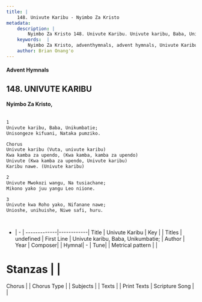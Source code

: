 ```yaml
---
title: |
    148. Univute Karibu - Nyimbo Za Kristo
metadata:
    description: |
        Nyimbo Za Kristo 148. Univute Karibu. Univute karibu, Baba, Unikumbatie;  Unisongeze kifuani, Nataka pumziko.    Chorus Univute karibu (Vuta, univute karibu)    Kwa kamba za upendo, (Kwa kamba, kamba za upendo)    Univute (Kwa kamba za upendo, Univute karibu)   Karibu nawe. (Univute karibu)  
    keywords:  |
        Nyimbo Za Kristo, adventhymnals, advent hymnals, Univute Karibu, Univute karibu, Baba, Unikumbatie; . 
    author: Brian Onang'o
---
```


#### Advent Hymnals
## 148. UNIVUTE KARIBU
####  Nyimbo Za Kristo,

```txt

1
Univute karibu, Baba, Unikumbatie; 
Unisongeze kifuani, Nataka pumziko.  

Chorus
Univute karibu (Vuta, univute karibu)   
Kwa kamba za upendo, (Kwa kamba, kamba za upendo)   
Univute (Kwa kamba za upendo, Univute karibu)  
Karibu nawe. (Univute karibu)

2
Univute Mwokozi wangu, Na tusiachane; 
Mikono yako juu yangu Leo niione.

3
Univute kwa Roho yako, Nifanane nawe; 
Unioshe, unihuishe, Niwe safi, huru.




```

- |   -  |
-------------|------------|
Title | Univute Karibu |
Key |  |
Titles | undefined |
First Line | Univute karibu, Baba, Unikumbatie;  |
Author | 
Year | 
Composer| |
Hymnal|  - |
Tune|  |
Metrical pattern | |
# Stanzas |  |
Chorus |  |
Chorus Type |  |
Subjects | |
Texts |  |
Print Texts | 
Scripture Song |  |
    
